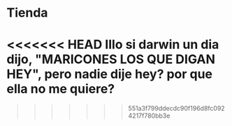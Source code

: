 # Tienda
<<<<<<< HEAD
Illo si darwin un dia dijo, "MARICONES LOS QUE DIGAN HEY", pero nadie dije hey? por que ella no me quiere?
=======
>>>>>>> 551a3f799ddecdc90f196d8fc0924217f780bb3e
